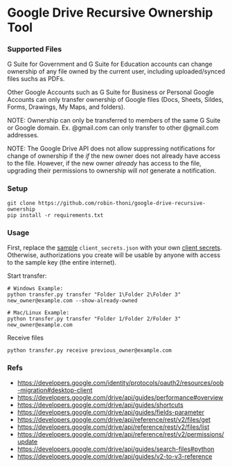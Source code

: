 # Google Drive Recursive Ownership Tool

### Supported Files

G Suite for Government and G Suite for Education accounts can change ownership of any file owned by the current user, including uploaded/synced files suchs as PDFs.

Other Google Accounts such as G Suite for Business or Personal Google Accounts can only transfer ownership of Google files (Docs, Sheets, Sildes, Forms, Drawings, My Maps, and folders).

NOTE: Ownership can only be transferred to members of the same G Suite or Google domain. Ex. @gmail.com can only transfer to other @gmail.com addresses.

NOTE: The Google Drive API does not allow suppressing notifications for change of ownership if the _if_ the new owner does not already have access to the file. However, if the new owner _already_ has access to the file, upgrading their permissions to ownership will _not_ generate a notification.

### Setup

    git clone https://github.com/robin-thoni/google-drive-recursive-ownership
    pip install -r requirements.txt

### Usage

First, replace the [sample](https://github.com/gsuitedevs/python-samples/blob/d4fa75401e9b637f67da6fe021801d8b4cbd8cd0/drive/driveapp/client_secrets.json) `client_secrets.json` with your own [client secrets](https://github.com/googleapis/google-api-python-client/blob/master/docs/client-secrets.md). Otherwise, authorizations you create will be usable by anyone with access to the sample key (the entire internet).


Start transfer:

```
# Windows Example:
python transfer.py transfer "Folder 1\Folder 2\Folder 3" new_owner@example.com --show-already-owned

# Mac/Linux Example:
python transfer.py transfer "Folder 1/Folder 2/Folder 3" new_owner@example.com
```

Receive files

```
python transfer.py receive previous_owner@example.com
```

### Refs

- https://developers.google.com/identity/protocols/oauth2/resources/oob-migration#desktop-client
- https://developers.google.com/drive/api/guides/performance#overview
- https://developers.google.com/drive/api/guides/shortcuts
- https://developers.google.com/drive/api/guides/fields-parameter
- https://developers.google.com/drive/api/reference/rest/v2/files/get
- https://developers.google.com/drive/api/reference/rest/v2/files/list
- https://developers.google.com/drive/api/reference/rest/v2/permissions/update
- https://developers.google.com/drive/api/guides/search-files#python
- https://developers.google.com/drive/api/guides/v2-to-v3-reference
